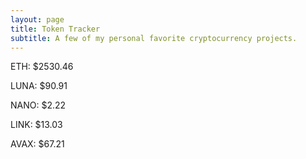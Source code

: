 ```yaml
---
layout: page
title: Token Tracker
subtitle: A few of my personal favorite cryptocurrency projects.
---
```


<!--BEGINCRYPTOINPUT-->
ETH: $2530.46

LUNA: $90.91

NANO: $2.22

LINK: $13.03

AVAX: $67.21

<!--ENDCRYPTOINPUT-->
